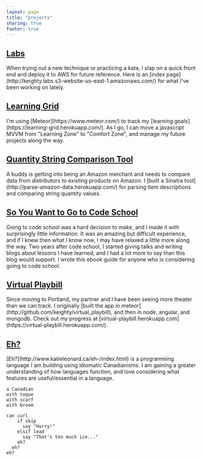 ```yaml
---
layout: page
title: "projects"
sharing: true
footer: true
---
```


<h2><a href="http://github.com/keighty/labs-page">Labs</a></h2>
When trying out a new technique or practicing a kata, I slap on a quick front end and deploy it to AWS for future reference. Here is an [index page](http://keighty.labs.s3-website-us-east-1.amazonaws.com/) for what I've been working on lately.

<h2><a href="http://github.com/keighty/learningGrid">Learning Grid</a></h2>
I'm using [Meteor](https://www.meteor.com/) to track my [learning goals](https://learning-grid.herokuapp.com/). As I go, I can move a javascript MVVM from "Learning Zone" to "Comfort Zone", and manage my future projects along the way.

<h2><a href="https://github.com/keighty/parsecsv">Quantity String Comparison Tool</a></h2>
A buddy is getting into being an Amazon merchant and needs to compare data from distributors to existing products on Amazon. I [built a Sinatra tool](http://parse-amazon-data.herokuapp.com/) for parsing item descriptions and comparing string quantity values.

<h2><a href="http://codeschoolbook.com">So You Want to Go to Code School</a></h2>
Going to code school was a hard decision to make, and I made it with surprisingly little information. It was an amazing but difficult experience, and if I knew then what I know now, I may have relaxed a little more along the way. Two years after code school, I started giving talks and writing blogs about lessons I have learned, and I had a lot more to say than this blog would support. I wrote this ebook guide for anyone who is considering going to code school.

<h2><a href="http://github.com/keighty/virtualplaybill2">Virtual Playbill</a></h2>
Since moving to Portland, my partner and I have been seeing more theater than we can track. I originally [built the app in meteor](http://github.com/keighty/virtual_playbill), and then in node, angular, and mongodb. Check out my progress at [virtual-playbill.herokuapp.com](https://virtual-playbill.herokuapp.com/).

<h2><a href="http://github.com/keighty/eh-">Eh?</a></h2>
[Eh?](http://www.katieleonard.ca/eh-/index.html) is a programming language I am building using idiomatic Canadianisms. I am gaining a greater understanding of how languages function, and love considering what features are useful/essential in a language.

```
a Canadian
with toque
with scarf
with broom

can curl
    if skip
      say "Hurry!"
    elsif lead
      say "That's too much ice..."
    eh?
  eh?
eh?
```
